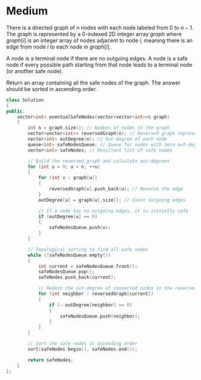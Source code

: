 # Medium

There is a directed graph of $n$ nodes with each node labeled from $0$ to $n - 1$. The graph is represented by a 0-indexed 2D integer array $graph$ where $graph[i]$ is an integer array of nodes adjacent to node $i$, meaning there is an edge from node $i$ to each node in $graph[i]$.

A node is a terminal node if there are no outgoing edges. A node is a safe node if every possible path starting from that node leads to a terminal node (or another safe node).

Return an array containing all the safe nodes of the graph. The answer should be sorted in ascending order.

```cpp
class Solution 
{
public:
    vector<int> eventualSafeNodes(vector<vector<int>>& graph) 
    {
        int n = graph.size(); // Number of nodes in the graph
        vector<vector<int>> reversedGraph(n); // Reversed graph representation
        vector<int> outDegree(n); // Out-degree of each node
        queue<int> safeNodesQueue; // Queue for nodes with zero out-degree
        vector<int> safeNodes; // Resultant list of safe nodes

        // Build the reversed graph and calculate out-degrees
        for (int u = 0; u < n; ++u) 
        {
            for (int v : graph[u]) 
            {
                reversedGraph[v].push_back(u); // Reverse the edge
            }
            outDegree[u] = graph[u].size(); // Count outgoing edges

            // If a node has no outgoing edges, it is initially safe
            if (outDegree[u] == 0) 
            {
                safeNodesQueue.push(u);
            }
        }

        // Topological sorting to find all safe nodes
        while (!safeNodesQueue.empty()) 
        {
            int current = safeNodesQueue.front();
            safeNodesQueue.pop();
            safeNodes.push_back(current);

            // Reduce the out-degree of connected nodes in the reversed graph
            for (int neighbor : reversedGraph[current]) 
            {
                if (--outDegree[neighbor] == 0) 
                {
                    safeNodesQueue.push(neighbor);
                }
            }
        }

        // Sort the safe nodes in ascending order
        sort(safeNodes.begin(), safeNodes.end());

        return safeNodes;
    }
};
```
